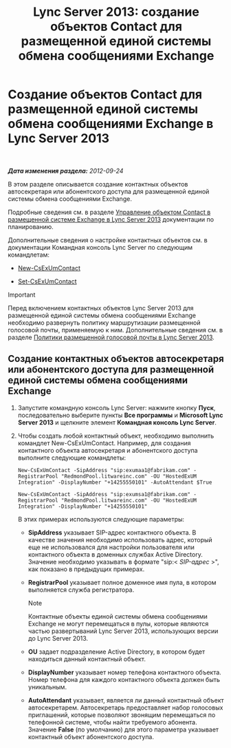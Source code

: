 ﻿---
title: 'Lync Server 2013: создание объектов Contact для размещенной единой системы обмена сообщениями Exchange'
TOCTitle: Создание объектов Contact для размещенной единой системы обмена сообщениями Exchange
ms:assetid: a39be52f-488a-4523-ad5f-ce1f0d681959
ms:mtpsurl: https://technet.microsoft.com/ru-ru/library/Gg412765(v=OCS.15)
ms:contentKeyID: 49310736
ms.date: 05/19/2016
mtps_version: v=OCS.15
ms.translationtype: HT
---

# Создание объектов Contact для размещенной единой системы обмена сообщениями Exchange в Lync Server 2013

 

_**Дата изменения раздела:** 2012-09-24_

В этом разделе описывается создание контактных объектов автосекретаря или абонентского доступа для размещенной единой системы обмена сообщениями Exchange.

Подробные сведения см. в разделе [Управление объектом Contact в размещенной системе Exchange в Lync Server 2013](lync-server-2013-hosted-exchange-contact-object-management.md) документации по планированию.

Дополнительные сведения о настройке контактных объектов см. в документации Командная консоль Lync Server по следующим командлетам:

  - [New-CsExUmContact](https://docs.microsoft.com/en-us/powershell/module/skype/New-CsExUmContact)

  - [Set-CsExUmContact](https://docs.microsoft.com/en-us/powershell/module/skype/Set-CsExUmContact)

> [!IMPORTANT]  
> Перед включением контактных объектов Lync Server 2013 для размещенной единой системы обмена сообщениями Exchange необходимо развернуть политику маршрутизации размещенной голосовой почты, применяемую к ним. Дополнительные сведения см. в разделе <a href="lync-server-2013-hosted-voice-mail-policies.md">Политики размещенной голосовой почты в Lync Server 2013</a>.

## Создание контактных объектов автосекретаря или абонентского доступа для размещенной единой системы обмена сообщениями Exchange

1.  Запустите командную консоль Lync Server: нажмите кнопку **Пуск**, последовательно выберите пункты **Все программы** и **Microsoft Lync Server 2013** и щелкните элемент **Командная консоль Lync Server**.

2.  Чтобы создать любой контактный объект, необходимо выполнить командлет New-CsExUmContact. Например, для создания контактного объекта автосекретаря и абонентского доступа выполните следующие командлеты:
    
        New-CsExUmContact -SipAddress "sip:exumaa1@fabrikam.com" -RegistrarPool "RedmondPool.litwareinc.com" -OU "HostedExUM Integration" -DisplayNumber "+14255550101" -AutoAttendant $True
    
        New-CsExUmContact -SipAddress "sip:exumsa1@fabrikam.com" -RegistrarPool "RedmondPool.litwareinc.com" -OU "HostedExUM Integration" -DisplayNumber "+14255550101"
    
    В этих примерах используются следующие параметры:
    
      - **SipAddress** указывает SIP-адрес контактного объекта. В качестве значения необходимо использовать адрес, который еще не использовался для настройки пользователя или контактного объекта в доменных службах Active Directory. Значение необходимо указывать в формате "sip:\< *SIP-адрес* \>", как показано в предыдущих примерах.
    
      - **RegistrarPool** указывает полное доменное имя пула, в котором выполняется служба регистратора.
        
        > [!NOTE]  
        > Контактные объекты единой системы обмена сообщениями Exchange не могут перемещаться в пулы, которые являются частью развертываний Lync Server 2013, использующих версии до Lync Server 2013.    
      - **OU** задает подразделение Active Directory, в котором будет находиться данный контактный объект.
    
      - **DisplayNumber** указывает номер телефона контактного объекта. Номер телефона для каждого контактного объекта должен быть уникальным.
    
      - **AutoAttendant** указывает, является ли данный контактный объект автосекретарем. Автосекретарь предоставляет набор голосовых приглашений, которые позволяют звонящим перемещаться по телефонной системе, чтобы найти требуемого абонента. Значение **False** (по умолчанию) для этого параметра указывает контактный объект абонентского доступа.

